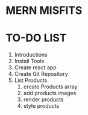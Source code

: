 # MERN MISFITS

# TO-DO LIST

1. Introductions
2. Install Tools
3. Create react app
4. Create Git Repository
5. List Products
   1. create Products array
   2. add products images
   3. render products
   4. style products
